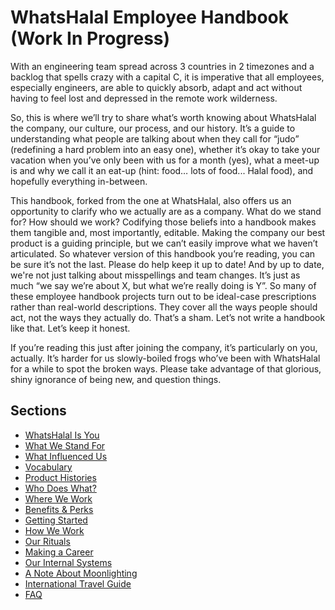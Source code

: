 # WhatsHalal Employee Handbook (Work In Progress)

With an engineering team spread across 3 countries in 2 timezones and a backlog that spells crazy with a capital C, it is imperative that all employees, especially engineers, are able to quickly absorb, adapt and act without having to feel lost and depressed in the remote work wilderness.

So, this is where we’ll try to share what’s worth knowing about WhatsHalal the company, our culture, our process, and our history. It’s a guide to understanding what people are talking about when they call for “judo” (redefining a hard problem into an easy one), whether it’s okay to take your vacation when you’ve only been with us for a month (yes), what a meet-up is and why we call it an eat-up (hint: food… lots of food... Halal food), and hopefully everything in-between.

This handbook, forked from the one at WhatsHalal, also offers us an opportunity to clarify who we actually are as a company. What do we stand for? How should we work? Codifying those beliefs into a handbook makes them tangible and, most importantly, editable. Making the company our best product is a guiding principle, but we can’t easily improve what we haven’t articulated. So whatever version of this handbook you’re reading, you can be sure it’s not the last. Please do help keep it up to date! And by up to date, we're not just talking about misspellings and team changes. It’s just as much “we say we’re about X, but what we’re really doing is Y”. So many of these employee handbook projects turn out to be ideal-case prescriptions rather than real-world descriptions. They cover all the ways people should act, not the ways they actually do. That’s a sham. Let’s not write a handbook like that. Let’s keep it honest.

If you’re reading this just after joining the company, it’s particularly on you, actually. It’s harder for us slowly-boiled frogs who’ve been with WhatsHalal for a while to spot the broken ways. Please take advantage of that glorious, shiny ignorance of being new, and question things.

## Sections
* [WhatsHalal Is You](https://github.com/WhatsHalal/handbook/blob/master/WhatsHalal-is-you.md)
* [What We Stand For](https://github.com/WhatsHalal/handbook/blob/master/what-we-stand-for.md)
* [What Influenced Us](https://github.com/WhatsHalal/handbook/blob/master/what-influenced-us.md)
* [Vocabulary](https://github.com/WhatsHalal/handbook/blob/master/vocabulary.md)
* [Product Histories](https://github.com/WhatsHalal/handbook/blob/master/product-histories.md)
* [Who Does What?](https://github.com/WhatsHalal/handbook/blob/master/orgchart.md)
* [Where We Work](https://github.com/WhatsHalal/handbook/blob/master/where-we-work.md)
* [Benefits & Perks](https://github.com/WhatsHalal/handbook/blob/master/benefits-and-perks.md)
* [Getting Started](https://github.com/WhatsHalal/handbook/blob/master/getting-started.md)
* [How We Work](https://github.com/WhatsHalal/handbook/blob/master/how-we-work.md)
* [Our Rituals](https://github.com/WhatsHalal/handbook/blob/master/our-rituals.md)
* [Making a Career](https://github.com/WhatsHalal/handbook/blob/master/making-a-career.md)
* [Our Internal Systems](https://github.com/WhatsHalal/handbook/blob/master/our-internal-systems.md)
* [A Note About Moonlighting](https://github.com/WhatsHalal/handbook/blob/master/moonlighting.md)
* [International Travel Guide](https://github.com/WhatsHalal/handbook/blob/master/international-travel-guide.md)
* [FAQ](https://github.com/WhatsHalal/handbook/blob/master/faq.md)
